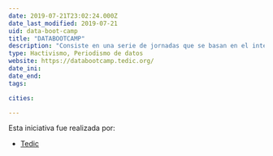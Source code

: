 ```yaml
---
date: 2019-07-21T23:02:24.000Z
date_last_modified: 2019-07-21
uid: data-boot-camp
title: "DATABOOTCAMP"
description: "Consiste en una serie de jornadas que se basan en el intercambio de experiencias, conocimientos y herramientas para la producción de proyectos de periodismo de datos y Derechos Digitales. Está dirigido a periodistas y comunicadores locales, activistas de sociedad civil y desarrolladores/hackers cívicos."
type: Hactivismo, Periodismo de datos
website: https://databootcamp.tedic.org/
date_ini: 
date_end: 
tags:

cities: 

---
```


Esta iniciativa fue realizada por:

- [Tedic](/organizaciones/tedic)
